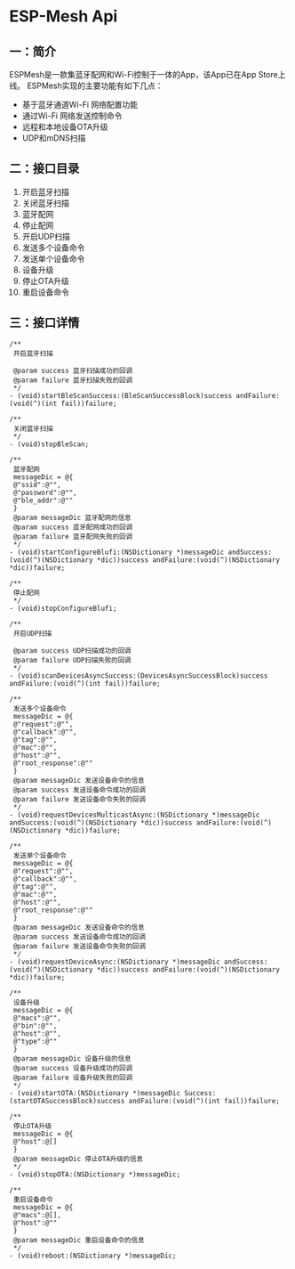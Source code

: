 # ESP-Mesh Api

## 一：简介

ESPMesh是一款集蓝牙配网和Wi-Fi控制于一体的App，该App已在App Store上线。
ESPMesh实现的主要功能有如下几点：
* 基于蓝牙通道Wi-Fi 网络配置功能
* 通过Wi-Fi 网络发送控制命令
* 远程和本地设备OTA升级
* UDP和mDNS扫描

## 二：接口目录

1. 开启蓝牙扫描
2. 关闭蓝牙扫描
3. 蓝牙配网
4. 停止配网
5. 开启UDP扫描
6. 发送多个设备命令
7. 发送单个设备命令
8. 设备升级
9. 停止OTA升级
10. 重启设备命令

## 三：接口详情
```
/**
 开启蓝牙扫描

 @param success 蓝牙扫描成功的回调
 @param failure 蓝牙扫描失败的回调
 */
- (void)startBleScanSuccess:(BleScanSuccessBlock)success andFailure:(void(^)(int fail))failure;
```

```
/**
 关闭蓝牙扫描
 */
- (void)stopBleScan;
```

```
/**
 蓝牙配网
 messageDic = @{
 @"ssid":@"",
 @"password":@"",
 @"ble_addr":@""
 }
 @param messageDic 蓝牙配网的信息
 @param success 蓝牙配网成功的回调
 @param failure 蓝牙配网失败的回调
 */
- (void)startConfigureBlufi:(NSDictionary *)messageDic andSuccess:(void(^)(NSDictionary *dic))success andFailure:(void(^)(NSDictionary *dic))failure;
```

```
/**
 停止配网
 */
- (void)stopConfigureBlufi;
```

```
/**
 开启UDP扫描

 @param success UDP扫描成功的回调
 @param failure UDP扫描失败的回调
 */
- (void)scanDevicesAsyncSuccess:(DevicesAsyncSuccessBlock)success andFailure:(void(^)(int fail))failure;
```

```
/**
 发送多个设备命令
 messageDic = @{
 @"request":@"",
 @"callback":@"",
 @"tag":@"",
 @"mac":@"",
 @"host":@"",
 @"root_response":@""
 }
 @param messageDic 发送设备命令的信息
 @param success 发送设备命令成功的回调
 @param failure 发送设备命令失败的回调
 */
- (void)requestDevicesMulticastAsync:(NSDictionary *)messageDic andSuccess:(void(^)(NSDictionary *dic))success andFailure:(void(^)(NSDictionary *dic))failure;
```

```
/**
 发送单个设备命令
 messageDic = @{
 @"request":@"",
 @"callback":@"",
 @"tag":@"",
 @"mac":@"",
 @"host":@"",
 @"root_response":@""
 }
 @param messageDic 发送设备命令的信息
 @param success 发送设备命令成功的回调
 @param failure 发送设备命令失败的回调
 */
- (void)requestDeviceAsync:(NSDictionary *)messageDic andSuccess:(void(^)(NSDictionary *dic))success andFailure:(void(^)(NSDictionary *dic))failure;
```

```
/**
 设备升级
 messageDic = @{
 @"macs":@"",
 @"bin":@"",
 @"host":@"",
 @"type":@""
 }
 @param messageDic 设备升级的信息
 @param success 设备升级成功的回调
 @param failure 设备升级失败的回调
 */
- (void)startOTA:(NSDictionary *)messageDic Success:(startOTASuccessBlock)success andFailure:(void(^)(int fail))failure;
```

```
/**
 停止OTA升级
 messageDic = @{
 @"host":@[]
 }
 @param messageDic 停止OTA升级的信息
 */
- (void)stopOTA:(NSDictionary *)messageDic;
```

```
/**
 重启设备命令
 messageDic = @{
 @"macs":@[],
 @"host":@""
 }
 @param messageDic 重启设备命令的信息
 */
- (void)reboot:(NSDictionary *)messageDic;
```